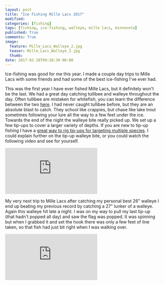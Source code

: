 ```yaml
---
layout: post
title: "Ice Fishing Mille Lacs 2017"
modified:
categories: [fishing]
tags: [fishing, ice-fishing, walleye, mille lacs, minnesota]
published: True
comments: True
image:
  feature: Mille_Lacs_Walleye_2.jpg
  teaser: Mille_Lacs_Walleye_2.jpg
  thumb:
date: 2017-02-28T09:28:39-06:00
---
```


Ice-fishing was good for me this year. I made a couple day trips to Mille Lacs with some friends and had some of the best ice-fishing I've ever had.

This was the first year I have ever fished Mille Lacs, but it definitely won't be the last. We had a great day catching tullibee and walleye throughout the day. Often tullibee are mistaken for whitefish, you can learn the difference between the two <a target="_blank" href="http://www.dnr.state.mn.us/areas/fisheries/baudette/whitefish.html">here</a>. I had never caught tullibee before, but they are an absolute blast to catch. They school like crappies, but chase like lake trout sometimes following your lure all the way to a few feet under the ice. Towards the end of the night the walleye bite really picked up. We set up a few tip-ups to cover a larger variety of depths. If you are new to tip-up fishing I have a <a href="/fishing/Tip-Up-Tips/">great way to rig tip-ups for targeting multiple species</a>. I could explain further on the tip-up walleye bite, or you could watch the following video and see for yourself.

<div class="video">
  <div class="video-wrapper">
      <iframe src="https://www.youtube.com/embed/1XnWUxfqAPk?rel=0" frameborder="0" allowfullscreen></iframe>
  </div>
</div>


My very next trip to Mille Lacs after catching my personal best 26" walleye I end up beating my previous record by catching a 27" lunker of a walleye. Again this walleye hit late a night. I was on my way to pull my last tip-up (that hadn't popped all day) and saw the flag was popped. It was spinning but when I grabbed it and set the hook there was only a few feet of line taken, so that fish had just bit right when I was walking over.


<div class="video">
  <div class="video-wrapper">
      <iframe src="https://www.youtube.com/embed/I0iErtH96aM?rel=0" frameborder="0" allowfullscreen></iframe>
  </div>
</div>

&nbsp;